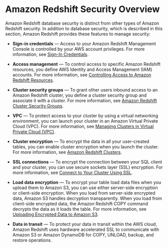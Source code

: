 # Amazon Redshift Security Overview<a name="c_security-overview"></a>

Amazon Redshift database security is distinct from other types of Amazon Redshift security\. In addition to database security, which is described in this section, Amazon Redshift provides these features to manage security:

+  **Sign\-in credentials** — Access to your Amazon Redshift Management Console is controlled by your AWS account privileges\. For more information, see [Sign\-In Credentials](http://docs.aws.amazon.com/general/latest/gr/aws-security-credentials.html)\.

+  **Access management** — To control access to specific Amazon Redshift resources, you define AWS Identity and Access Management \(IAM\) accounts\. For more information, see [Controlling Access to Amazon Redshift Resources](http://docs.aws.amazon.com/redshift/latest/mgmt/iam-redshift-user-mgmt.html)\.

+  **Cluster security groups** — To grant other users inbound access to an Amazon Redshift cluster, you define a cluster security group and associate it with a cluster\. For more information, see [ Amazon Redshift Cluster Security Groups](http://docs.aws.amazon.com/redshift/latest/mgmt/working-with-security-groups.html)\.

+  **VPC** — To protect access to your cluster by using a virtual networking environment, you can launch your cluster in an Amazon Virtual Private Cloud \(VPC\)\. For more information, see [Managing Clusters in Virtual Private Cloud \(VPC\)](http://docs.aws.amazon.com/redshift/latest/mgmt/managing-clusters-vpc.html)\.

+  **Cluster encryption** — To encrypt the data in all your user\-created tables, you can enable cluster encryption when you launch the cluster\. For more information, see [Amazon Redshift Clusters](http://docs.aws.amazon.com/redshift/latest/mgmt/working-with-clusters.html)\.

+  **SSL connections** — To encrypt the connection between your SQL client and your cluster, you can use secure sockets layer \(SSL\) encryption\. For more information, see [Connect to Your Cluster Using SSL](http://docs.aws.amazon.com/redshift/latest/mgmt/connecting-ssl-support.html)\.

+  **Load data encryption** — To encrypt your table load data files when you upload them to Amazon S3, you can use either server\-side encryption or client\-side encryption\. When you load from server\-side encrypted data, Amazon S3 handles decryption transparently\. When you load from client\-side encrypted data, the Amazon Redshift COPY command decrypts the data as it loads the table\. For more information, see [Uploading Encrypted Data to Amazon S3](t_uploading-encrypted-data.md)\.

+ **Data in transit** — To protect your data in transit within the AWS cloud, Amazon Redshift uses hardware accelerated SSL to communicate with Amazon S3 or Amazon DynamoDB for COPY, UNLOAD, backup, and restore operations\.